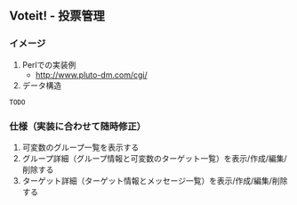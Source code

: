 ## Voteit! - 投票管理

### イメージ

1. Perlでの実装例
    - http://www.pluto-dm.com/cgi/
1. データ構造
```
TODO
```

### 仕様（実装に合わせて随時修正）

1. 可変数のグループ一覧を表示する
1. グループ詳細（グループ情報と可変数のターゲット一覧）を表示/作成/編集/削除する
1. ターゲット詳細（ターゲット情報とメッセージ一覧）を表示/作成/編集/削除する
